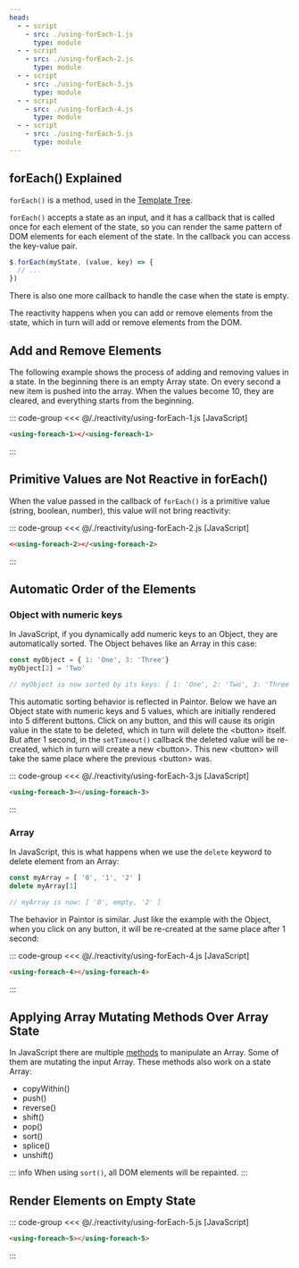 ```yaml
---
head:
  - - script
    - src: ./using-forEach-1.js
      type: module
  - - script
    - src: ./using-forEach-2.js
      type: module
  - - script
    - src: ./using-forEach-3.js
      type: module
  - - script
    - src: ./using-forEach-4.js
      type: module
  - - script
    - src: ./using-forEach-5.js
      type: module
---
```


## forEach() Explained

`forEach()` is a method, used in the [Template Tree](../templates/template-tree.md).

`forEach()` accepts a state as an input, and it has a callback that is called once for each element
of the state, so you can render the same pattern of DOM elements for each element of the state.
In the callback you can access the key-value pair.

```js
$.forEach(myState, (value, key) => {
  // ...
})
```

There is also one more callback to handle the case when the state is empty.

The reactivity happens when you can add or remove elements from the state,
which in turn will add or remove elements from the DOM.

## Add and Remove Elements

The following example shows the process of adding and removing values in a state. In the
beginning there is an empty Array state. On every second a new item is pushed into the array.
When the values become 10, they are cleared, and everything starts from the beginning.

::: code-group
<<< @/./reactivity/using-forEach-1.js [JavaScript]
```html [HTML]
<using-foreach-1></<using-foreach-1>
```
:::

<div class="example">
  <p></p>
  <using-foreach-1></using-foreach-1>
  <p></p>
</div>

## Primitive Values are Not Reactive in forEach()

When the value passed in the callback of `forEach()` is a primitive value
(string, boolean, number), this value will not bring reactivity:

::: code-group
<<< @/./reactivity/using-forEach-2.js [JavaScript]
```html [HTML]
<<using-foreach-2></<using-foreach-2>
```
:::

<div class="example">
  <p></p>
  <using-foreach-2></using-foreach-2>
  <p></p>
</div>

## Automatic Order of the Elements

### Object with numeric keys

In JavaScript, if you dynamically add numeric keys to an Object, they are automatically sorted.
The Object behaves like an Array in this case: 

```js
const myObject = { 1: 'One', 3: 'Three'}
myObject[2] = 'Two'

// myObject is now sorted by its keys: { 1: 'One', 2: 'Two', 3: 'Three' }
```

This automatic sorting behavior is reflected in Paintor. Below we have an Object state with numeric
keys and 5 values, which are initially rendered into 5 different buttons. Click on any button, and
this will cause its origin value in the state to be deleted, which in turn will delete the
\<button\> itself. But after 1 second, in the `setTimeout()` callback the deleted value will be
re-created, which in turn will create a new \<button\>. This new \<button\> will take the same
place where the previous \<button\> was.

::: code-group
<<< @/./reactivity/using-forEach-3.js [JavaScript]
```html [HTML]
<using-foreach-3></using-foreach-3>
```
:::

<div class="example">
  <p></p>
  <using-foreach-3></using-foreach-3>
  <p></p>
</div>

### Array

In JavaScript, this is what happens when we use the `delete` keyword to delete element from an
Array:

```js
const myArray = [ '0', '1', '2' ]
delete myArray[1]

// myArray is now: [ '0', empty, '2' ]
```

The behavior in Paintor is similar. Just like the example with the Object, when you click on any
button, it will be re-created at the same place after 1 second:

::: code-group
<<< @/./reactivity/using-forEach-4.js [JavaScript]
```html [HTML]
<using-foreach-4></using-foreach-4>
```
:::

<div class="example">
  <p></p>
  <using-foreach-4></using-foreach-4>
  <p></p>
</div>

## Applying Array Mutating Methods Over Array State

In JavaScript there are multiple [methods](https://developer.mozilla.org/en-US/docs/Web/JavaScript/Reference/Global_Objects/Array)
to manipulate an Array. Some of them are mutating the input Array. These methods also work on a
state Array:

- copyWithin()
- push()
- reverse()
- shift()
- pop()
- sort()
- splice()
- unshift()

::: info
When using `sort()`, all DOM elements will be repainted. 
:::

## Render Elements on Empty State

::: code-group
<<< @/./reactivity/using-forEach-5.js [JavaScript]
```html [HTML]
<using-foreach-5></using-foreach-5>
```
:::

<div class="example">
  <p></p>
  <using-foreach-5></using-foreach-5>
  <p></p>
</div>
